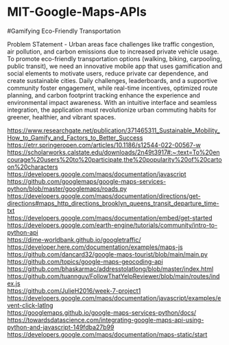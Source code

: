 # MIT-Google-Maps-APIs
#Gamifying Eco-Friendly Transportation

Problem STatement - 
Urban areas face challenges like traffic congestion, air pollution, and carbon emissions due to increased private vehicle usage. To promote eco-friendly transportation options (walking, biking, carpooling, public transit), we need an innovative mobile app that uses gamification and social elements to motivate users, reduce private car dependence, and create sustainable cities. Daily challenges, leaderboards, and a supportive community foster engagement, while real-time incentives, optimized route planning, and carbon footprint tracking enhance the experience and environmental impact awareness. With an intuitive interface and seamless integration, the application must revolutionize urban commuting habits for greener, healthier, and vibrant spaces.  

https://www.researchgate.net/publication/371465311_Sustainable_Mobility_How_to_Gamify_and_Factors_to_Better_Success  
https://etrr.springeropen.com/articles/10.1186/s12544-022-00567-w  
https://scholarworks.calstate.edu/downloads/2n49t3917#:~:text=To%20encourage%20users%20to%20participate,the%20popularity%20of%20cartoon%20characters  
https://developers.google.com/maps/documentation/javascript  
https://github.com/googlemaps/google-maps-services-python/blob/master/googlemaps/roads.py  
https://developers.google.com/maps/documentation/directions/get-directions#maps_http_directions_brooklyn_queens_transit_departure_time-txt  
https://developers.google.com/maps/documentation/embed/get-started  
https://developers.google.com/earth-engine/tutorials/community/intro-to-python-api  
https://dime-worldbank.github.io/googletraffic/   
https://developer.here.com/documentation/examples/maps-js  
https://github.com/dancard32/google-maps-tourist/blob/main/main.py  
https://github.com/topics/google-maps-geocoding-api  
https://github.com/bhaskarmac/addresstolatlong/blob/master/index.html  
https://github.com/tuannguy/FollowThatYelpReviewer/blob/main/routes/index.js  
https://github.com/JulieH2016/week-7-project1  
https://developers.google.com/maps/documentation/javascript/examples/event-click-latlng  
https://googlemaps.github.io/google-maps-services-python/docs/  
https://towardsdatascience.com/integrating-google-maps-api-using-python-and-javascript-149fdba27b99  
https://developers.google.com/maps/documentation/maps-static/start  

  
